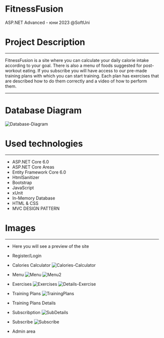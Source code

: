 # FitnessFusion
ASP.NET Advanced - юни 2023 @SoftUni

# Project Description
<hr>  
FitnessFusion is a site where you can calculate your daily calorie intake according to your goal. There is also a menu of foods suggested for post-workout eating. If you subscribe you will have access to our pre-made training plans with which you can start training. Each plan has exercises that are described how to do them correctly and a video of how to perform them.
<hr>

# Database Diagram

![Database-Diagram](https://github.com/V-Mitev/FitnessFusion/assets/127354641/4bd9502f-e284-4ecf-a57f-86eee1cb365f)

# Used technologies
<hr>

- ASP.NET Core 6.0
- ASP.NET Core Areas
- Entity Framework Core 6.0
- HtmlSanitizer
- Bootstrap
- JavaScript
- xUnit
- In-Memory Database
- HTML & CSS
- MVC DESIGN PATTERN

# Images

<hr>

- Here you will see a preview of the site

- Register/Login

- Calories Calculator
![Calories-Calculator](https://github.com/V-Mitev/FitnessFusion/assets/127354641/7e8ce7bd-53c9-429b-8eb0-a99dddc0532e)

- Menu
![Menu](https://github.com/V-Mitev/FitnessFusion/assets/127354641/651b3adb-5bf9-4ef7-b2ef-72aa2b21e2d3)
![Menu2](https://github.com/V-Mitev/FitnessFusion/assets/127354641/0386083f-4c53-40bd-b1d8-e005f7df632b)

- Exercises
![Exercises](https://github.com/V-Mitev/FitnessFusion/assets/127354641/df94d960-1229-44ff-8c6a-3db544c8cdfe)
![Details-Exercise](https://github.com/V-Mitev/FitnessFusion/assets/127354641/336d2333-d03e-43c6-89d2-a69e6ba193e8)

- Training Plans
![TrainingPlans](https://github.com/V-Mitev/FitnessFusion/assets/127354641/9eb427b3-7697-4745-918d-8043bce851f8)

- Training Plans Details

- Subscribption
![SubDetails](https://github.com/V-Mitev/FitnessFusion/assets/127354641/3090296d-7428-4d28-80ee-1553a08ed476)

- Subscribe
![Subscribe](https://github.com/V-Mitev/FitnessFusion/assets/127354641/20d34d38-61c0-4e51-83ba-4767fe832bd7)

- Admin area

